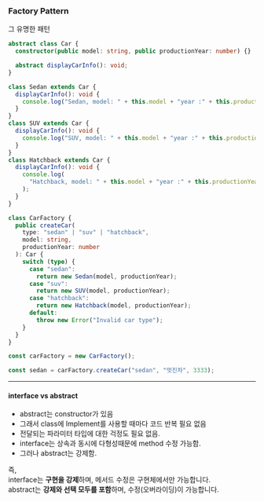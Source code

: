 ### Factory Pattern

그 유명한 패턴

```ts
abstract class Car {
  constructor(public model: string, public productionYear: number) {}

  abstract displayCarInfo(): void;
}

class Sedan extends Car {
  displayCarInfo(): void {
    console.log("Sedan, model: " + this.model + "year :" + this.productionYear);
  }
}
class SUV extends Car {
  displayCarInfo(): void {
    console.log("SUV, model: " + this.model + "year :" + this.productionYear);
  }
}
class Hatchback extends Car {
  displayCarInfo(): void {
    console.log(
      "Hatchback, model: " + this.model + "year :" + this.productionYear
    );
  }
}

class CarFactory {
  public createCar(
    type: "sedan" | "suv" | "hatchback",
    model: string,
    productionYear: number
  ): Car {
    switch (type) {
      case "sedan":
        return new Sedan(model, productionYear);
      case "suv":
        return new SUV(model, productionYear);
      case "hatchback":
        return new Hatchback(model, productionYear);
      default:
        throw new Error("Invalid car type");
    }
  }
}

const carFactory = new CarFactory();

const sedan = carFactory.createCar("sedan", "멋진차", 3333);
```

---

#### interface vs abstract

- abstract는 constructor가 있음
- 그래서 class에 Implement를 사용할 때마다 코드 반복 필요 없음
- 전달되는 파라미터 타입에 대한 걱정도 필요 없음.
- interface는 상속과 동시에 다형성때문에 method 수정 가능함.
- 그러나 abstract는 강제함.

즉,<br/>
interface는 **구현을 강제**하며, 메서드 수정은 구현체에서만 가능합니다.<br/>
abstract는 **강제와 선택 모두를 포함**하며, 수정(오버라이딩)이 가능합니다.<br/>
